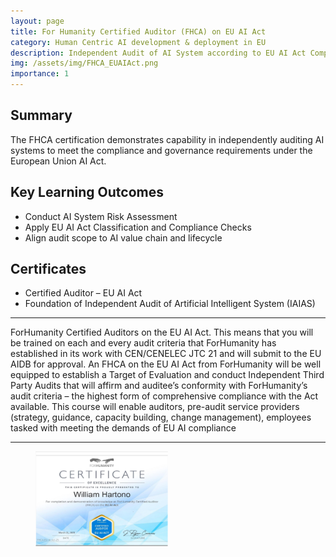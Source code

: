```yaml
---
layout: page
title: For Humanity Certified Auditor (FHCA) on EU AI Act
category: Human Centric AI development & deployment in EU
description: Independent Audit of AI System according to EU AI Act Compliance
img: /assets/img/FHCA_EUAIAct.png
importance: 1
---
```


## Summary

The FHCA certification demonstrates capability in independently auditing AI systems to meet the compliance and governance requirements under the European Union AI Act.

## Key Learning Outcomes

- Conduct AI System Risk Assessment
- Apply EU AI Act Classification and Compliance Checks
- Align audit scope to AI value chain and lifecycle

## Certificates

- Certified Auditor – EU AI Act  
- Foundation of Independent Audit of Artificial Intelligent System (IAIAS)

---

ForHumanity Certified Auditors on the EU AI Act. This means that you will be trained on each and every audit criteria that ForHumanity has established in its work with CEN/CENELEC JTC 21 and will submit to the EU AIDB for approval. An FHCA on the EU AI Act from ForHumanity will be well equipped to establish a Target of Evaluation and conduct Independent Third Party Audits that will affirm and auditee’s conformity with ForHumanity’s audit criteria – the highest form of comprehensive compliance with the Act available. This course will enable auditors, pre-audit service providers (strategy, guidance, capacity building, change management), employees tasked with meeting the demands of EU AI compliance

---

<figure>
  <img src="/assets/img/FHCA_EUAIAct.png" alt="FHCA Certificate" style="max-width:50%">
</figure>
